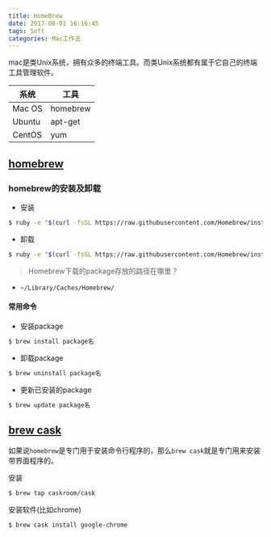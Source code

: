 ```yaml
---
title: HomeBrew
date: 2017-08-01 16:16:45
tags: Soft
categories: Mac工作法
---
```


mac是类Unix系统，拥有众多的终端工具。而类Unix系统都有属于它自己的终端工具管理软件。

系统 | 工具
----|----
Mac OS | homebrew
Ubuntu | apt-get
CentOS | yum

## [homebrew](http://brew.sh/index_zh-cn.html)
### homebrew的安装及卸载
- 安装
```bash
$ ruby -e "$(curl -fsSL https://raw.githubusercontent.com/Homebrew/install/master/install)"
```
- 卸载
```bash
$ ruby -e "$(curl -fsSL https://raw.githubusercontent.com/Homebrew/install/master/uninstall)"
```

> Homebrew下载的package存放的路径在哪里？
- `~/Library/Caches/Homebrew/`

#### 常用命令
- 安装package
```bash
$ brew install package名
```

- 卸载package
```bash
$ brew uninstall package名
```

- 更新已安装的package
```bash
$ brew update package名
```

## [brew cask](https://caskroom.github.io)
如果说`homebrew`是专门用于安装命令行程序的，那么`brew cask`就是专门用来安装带界面程序的。

安装
```bash
$ brew tap caskroom/cask
```

安装软件(比如chrome)
```bash
$ brew cask install google-chrome
```